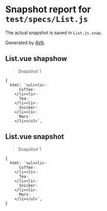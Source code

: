 # Snapshot report for `test/specs/List.js`

The actual snapshot is saved in `List.js.snap`.

Generated by [AVA](https://ava.li).

## List.vue shapshow

> Snapshot 1

    {
      html: `<ul><li>␊
          Coffee␊
        </li><li>␊
          Tea␊
        </li><li>␊
          Snicker␊
        </li><li>␊
          Mars␊
        </li></ul>`,
    

## List.vue snapshot

> Snapshot 1

    {
      html: `<ul><li>␊
          Coffee␊
        </li><li>␊
          Tea␊
        </li><li>␊
          Snicker␊
        </li><li>␊
          Mars␊
        </li></ul>`,
    }